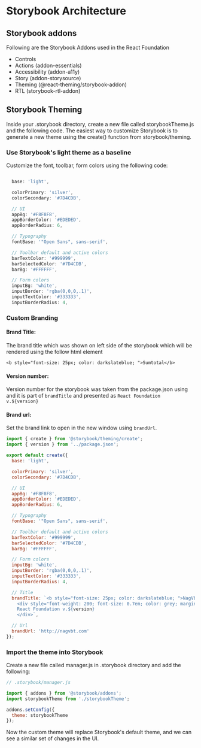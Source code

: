 # Storybook Architecture

## Storybook addons

Following are the Storybook Addons used in the React Foundation

- Controls
- Actions (addon-essentials)
- Accessibility (addon-a11y)
- Story (addon-storysource)
- Theming (@react-theming/storybook-addon)
- RTL (storybook-rtl-addon)

## Storybook Theming

Inside your .storybook directory, create a new file called storybookTheme.js and the following code.
The easiest way to customize Storybook is to generate a new theme using the create() function from storybook/theming.

### Use Storybook's light theme as a baseline
Customize the font, toolbar, form colors using the following code:

```jsx

  base: 'light',

  colorPrimary: 'silver',
  colorSecondary: '#7D4CDB',

  // UI
  appBg: '#F8F8F8',
  appBorderColor: '#EDEDED',
  appBorderRadius: 6,

  // Typography
  fontBase: '"Open Sans", sans-serif',

  // Toolbar default and active colors
  barTextColor: '#999999',
  barSelectedColor: '#7D4CDB',
  barBg: '#FFFFFF',

  // Form colors
  inputBg: 'white',
  inputBorder: 'rgba(0,0,0,.1)',
  inputTextColor: '#333333',
  inputBorderRadius: 4,
```

### Custom Branding

#### Brand Title:

The brand title which was shown on left side of the storybook which will be rendered using the follow html element

`<b style="font-size: 25px; color: darkslateblue; ">Sumtotal</b>`

#### Version number:

Version number for the storybook was taken from the package.json using and it is part of `brandTitle` and presented as
`React Foundation v.${version}`

#### Brand url:

Set the brand link to open in the new window using `brandUrl`.

```jsx
import { create } from '@storybook/theming/create';
import { version } from '../package.json';

export default create({
  base: 'light',

  colorPrimary: 'silver',
  colorSecondary: '#7D4CDB',

  // UI
  appBg: '#F8F8F8',
  appBorderColor: '#EDEDED',
  appBorderRadius: 6,

  // Typography
  fontBase: '"Open Sans", sans-serif',

  // Toolbar default and active colors
  barTextColor: '#999999',
  barSelectedColor: '#7D4CDB',
  barBg: '#FFFFFF',

  // Form colors
  inputBg: 'white',
  inputBorder: 'rgba(0,0,0,.1)',
  inputTextColor: '#333333',
  inputBorderRadius: 4,

  // Title
  brandTitle: `<b style="font-size: 25px; color: darkslateblue; ">NagVbt</b>
    <div style="font-weight: 200; font-size: 0.7em; color: grey; margin-left: 0.5em; text-transform: uppercase;">
    React Foundation v.${version}
    </div>`,

  // Url
  brandUrl: 'http://nagvbt.com'
});
```

### Import the theme into Storybook

Create a new file called manager.js in .storybook directory and add the following:

```jsx
// .storybook/manager.js

import { addons } from '@storybook/addons';
import storybookTheme from './storybookTheme';

addons.setConfig({
  theme: storybookTheme
});
```

Now the custom theme will replace Storybook's default theme, and we can see a similar set of changes in the UI.
